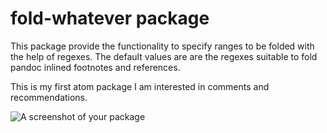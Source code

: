# fold-whatever package

This package provide the functionality to specify ranges to be folded with the help of regexes. The default values are are the regexes suitable to fold pandoc inlined footnotes and references.

This is my first atom package I am interested in comments and recommendations.

![A screenshot of your package](https://f.cloud.github.com/assets/69169/2290250/c35d867a-a017-11e3-86be-cd7c5bf3ff9b.gif)
